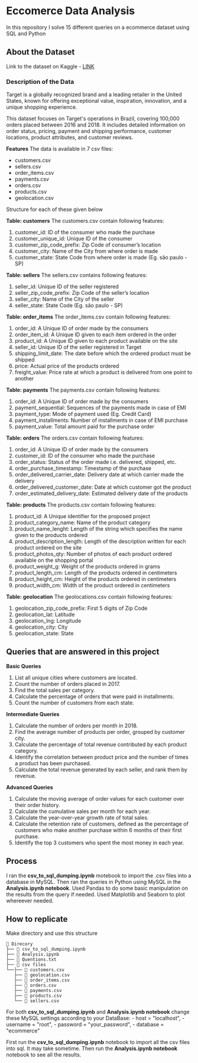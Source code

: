 # Eccomerce Data Analysis
In this repository I solve 15 different queries on a ecommerce  dataset using SQL and Python

## About the Dataset
Link to the dataset on Kaggle - [LINK](https://www.kaggle.com/datasets/devarajv88/target-dataset?select=payments.csv)

### Description of the Data
Target is a globally recognized brand and a leading retailer in the United States, known for offering exceptional value, inspiration, innovation, and a unique shopping experience.

This dataset focuses on Target's operations in Brazil, covering 100,000 orders placed between 2016 and 2018. It includes detailed information on order status, pricing, payment and shipping performance, customer locations, product attributes, and customer reviews.

**Features**
The data is available in 7 csv files:

- customers.csv
- sellers.csv
- order_items.csv
- payments.csv
- orders.csv
- products.csv
- geolocation.csv

Structure for each of these given below

**Table: customers**
The customers.csv contain following features:

1. customer_id: ID of the consumer who made the purchase
2. customer_unique_id: Unique ID of the consumer
3. customer_zip_code_prefix: Zip Code of consumer’s location
4. customer_city: Name of the City from where order is made
5. customer_state: State Code from where order is made (Eg. são paulo - SP)

**Table: sellers**
The sellers.csv contains following features:

1. seller_id: Unique ID of the seller registered
2. seller_zip_code_prefix: Zip Code of the seller’s location
3. seller_city: Name of the City of the seller
4. seller_state: State Code (Eg. são paulo - SP)

**Table: order_items**
The order_items.csv contain following features:

1. order_id: A Unique ID of order made by the consumers
2. order_item_id: A Unique ID given to each item ordered in the order
3. product_id: A Unique ID given to each product available on the site
4. seller_id: Unique ID of the seller registered in Target
5. shipping_limit_date: The date before which the ordered product must be shipped
6. price: Actual price of the products ordered
7. freight_value: Price rate at which a product is delivered from one point to another

**Table: payments**
The payments.csv contain following features:

1. order_id: A Unique ID of order made by the consumers
2. payment_sequential: Sequences of the payments made in case of EMI
3. payment_type: Mode of payment used (Eg. Credit Card)
4. payment_installments: Number of installments in case of EMI purchase
5. payment_value: Total amount paid for the purchase order

**Table: orders**
The orders.csv contain following features:

1. order_id: A Unique ID of order made by the consumers
2. customer_id: ID of the consumer who made the purchase
3. order_status: Status of the order made i.e. delivered, shipped, etc.
4. order_purchase_timestamp: Timestamp of the purchase
5. order_delivered_carrier_date: Delivery date at which carrier made the delivery
6. order_delivered_customer_date: Date at which customer got the product
7. order_estimated_delivery_date: Estimated delivery date of the products

**Table: products**
The products.csv contain following features:

1. product_id: A Unique identifier for the proposed project
2. product_category_name: Name of the product category
3. product_name_lenght: Length of the string which specifies the name given to the products ordered
4. product_description_length: Length of the description written for each product ordered on the site
5. product_photos_qty: Number of photos of each product ordered available on the shopping portal
6. product_weight_g: Weight of the products ordered in grams
7. product_length_cm: Length of the products ordered in centimeters
8. product_height_cm: Height of the products ordered in centimeters
9. product_width_cm: Width of the product ordered in centimeters

**Table: geolocation**
The geolocations.csv contain following features:

1. geolocation_zip_code_prefix: First 5 digits of Zip Code
2. geolocation_lat: Latitude
3. geolocation_lng: Longitude
4. geolocation_city: City
5. geolocation_state: State

## Queries that are answered in this project
**Basic Queries**
1. List all unique cities where customers are located.
2. Count the number of orders placed in 2017.
3. Find the total sales per category.
4. Calculate the percentage of orders that were paid in installments.
5. Count the number of customers from each state. 

**Intermediate Queries**
1. Calculate the number of orders per month in 2018.
2. Find the average number of products per order, grouped by customer city.
3. Calculate the percentage of total revenue contributed by each product category.
4. Identify the correlation between product price and the number of times a product has been purchased.
5. Calculate the total revenue generated by each seller, and rank them by revenue.

**Advanced Queries**
1. Calculate the moving average of order values for each customer over their order history.
2. Calculate the cumulative sales per month for each year.
3. Calculate the year-over-year growth rate of total sales.
4. Calculate the retention rate of customers, defined as the percentage of customers who make another purchase within 6 months of their first purchase.
5. Identify the top 3 customers who spent the most money in each year.

## Process
I ran the **csv_to_sql_dumping.ipynb** motebook to import the .csv files into a database in MySQL.
Then ran the queries in Python using MySQL in the **Analysis.ipynb notebook**. Used Pandas to do some basic manipulation on the results from the query if needed. Used Matplotlib and Seaborn to plot whereever needed.

## How to replicate

Make directory and use this structure
```
📁 Direcory
├── 📄 csv_to_sql_dumping.ipynb
├── 📄 Analysis.ipynb
├── 📄 Quentions.txt
├── 📁 csv files
└──├── 📄 customers.csv
   ├── 📄 geolocation.csv
   ├── 📄 order_items.csv
   ├── 📄 orders.csv
   ├── 📄 payments.csv
   ├── 📄 products.csv
   └── 📄 sellers.csv
```

For both **csv_to_sql_dumping.ipynb** and **Analysis.ipynb notebook** change these MySQL settings according to your DataBase:
    - host = "localhost",
    - username = "root",
    - password = "your_password",
    - database = "ecommerce"

First run the **csv_to_sql_dumping.ipynb** notebook to import all the csv files into sql. It may take sometime. Then run the **Analysis.ipynb notebook** notebook to see all the results.
